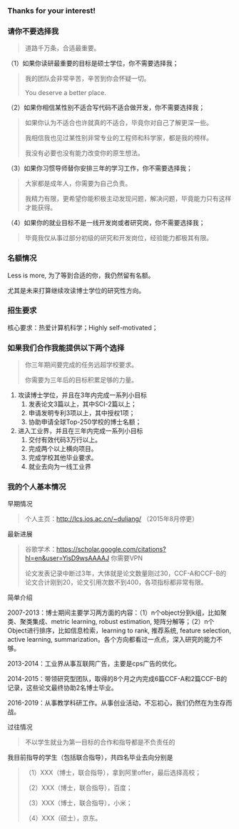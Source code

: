 ### Thanks for your interest!

### 请你不要选择我

> 道路千万条，合适最重要。

（1）如果你读研最重要的目标是硕士学位，你不需要选择我；

> 我的团队会非常辛苦，辛苦到你会怀疑一切。
>
> You deserve a better place.

（2）如果你相信某性别不适合写代码不适合做开发，你不需要选择我；

> 如果你认为不适合也许就真的不适合，毕竟你对自己了解更深一些。
>
> 我相信我也见过某性别非常专业的工程师和科学家，都是我的榜样。
>
> 我没有必要也没有能力改变你的原生想法。

（3）如果你习惯导师替你安排三年的学习工作，你不需要选择我；

> 大家都是成年人，你需要为自己负责。
>
> 我精力有限，更希望你能积极主动发现问题，解决问题，毕竟能力只有这样才能获得。

（4）如果你的就业目标不是一线开发岗或者研究岗，你不需要选择我；

> 毕竟我仅从事过部分初级的研究和开发岗位，经验能力都极其有限。

### 名额情况

Less is more, 为了等到合适的你，我仍然留有名额。

尤其是未来打算继续攻读博士学位的研究性方向。

### 招生要求

核心要求：热爱计算机科学；Highly self-motivated； 

### 如果我们合作我能提供以下两个选择

> 你三年期间要完成的任务远超学校要求。
>
> 你需要为三年后的目标积累足够的力量。

1. 攻读博士学位，并且在3年内完成一系列小目标
   1. 发表论文3篇以上，其中SCI-2篇以上；
   2. 申请发明专利3项以上，其中授权1项；
   3. 协助申请全球Top-250学校的博士名额；
2. 进入工业界，并且在三年内完成一系列小目标
   1. 交付有效代码3万行以上。
   2. 完成两个以上横向项目。
   3. 完成学校其他毕业要求。
   4. 就业去向为一线工业界



### 我的个人基本情况

早期情况

> 个人主页：http://lcs.ios.ac.cn/~duliang/ （2015年8月停更）

最新进展

> 谷歌学术：https://scholar.google.com/citations?hl=en&user=YisD9wsAAAAJ  你需要VPN
>
> 论文发表记录中断过3年，大体就是论文数量刚过30，CCF-A和CCF-B的论文合计刚到20，论文引用次数不到400，各项指标都非常有限。

简单介绍

2007-2013：博士期间主要学习两方面的内容：（1）n个object分到k组，比如聚类、聚类集成、metric learning, robust estimation, 矩阵分解等；（2）n个Object进行排序，比如信息检索，learning to rank, 推荐系统, feature selection, active learning, summarization。各个方向都看过一点点，深入研究的能力不够。

2013-2014：工业界从事互联网广告，主要是cps广告的优化。

2014-2015：带领研究型团队，取得的8个月之内完成6篇CCF-A和2篇CCF-B的记录，这些论文最终协助2名博士毕业。

2016-2019：从事教学科研工作。从事创业活动，不忘初心，我们仍然在为生存而战。



过往情况

> 不以学生就业为第一目标的合作和指导都是不负责任的

我目前指导的学生（包括联合指导），共四名毕业去向分别是

> （1）XXX（博士，联合指导），拿到阿里offer，最后选择高校；
>
> （2）XXX（博士，联合指导），百度；
>
> （3）XXX（博士，联合指导），小米；
>
> （4）XXX（硕士），京东。
>
> 